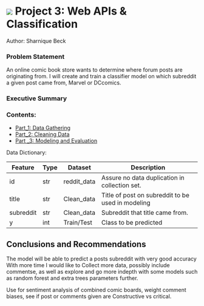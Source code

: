 # ![](https://ga-dash.s3.amazonaws.com/production/assets/logo-9f88ae6c9c3871690e33280fcf557f33.png) Project 3: Web APIs & Classification

Author:  Sharnique Beck

### Problem Statement

An online comic book store wants to determine where forum posts are originating from. I will create and train a classifier model on which subreddit a given post came from, Marvel or DCcomics.
 
### Executive Summary
### Contents:
- [Part_1: Data Gathering]()
- [Part_2: Cleaning Data]()
- [Part _3: Modeling and Evaluation]()

Data Dictionary:

|Feature|Type|Dataset|Description|
|---|---|---|---|
|id|str|reddit_data|Assure no data duplication in collection set.|
|title|str|Clean_data|Title of post on subreddit to be used in modeling|
|subreddit|str|Clean_data|Subreddit that title came from.|
|y|int|Train/Test|Class to be predicted|


## Conclusions and Recommendations
The model will be able to predict a posts subreddit with very good accuracy
With more time I would like to Collect more data, possibly include commentse, as well as explore and go more indepth with some models such as random forest and extra trees parameters further.

Use for sentiment analysis of combined comic boards, weight comment biases, see if post or comments given are Constructive vs critical.